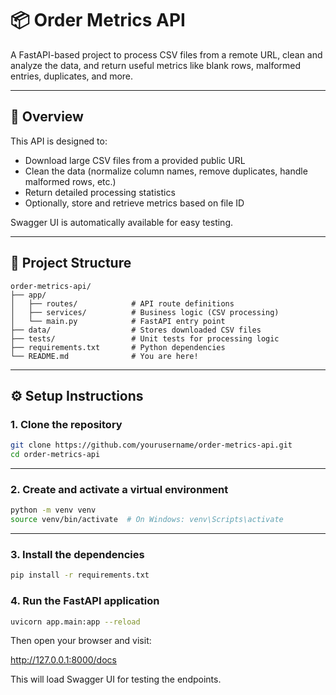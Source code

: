 # 📦 Order Metrics API

A FastAPI-based project to process CSV files from a remote URL, clean and analyze the data, and return useful metrics like blank rows, malformed entries, duplicates, and more.

---

## 🚀 Overview

This API is designed to:
- Download large CSV files from a provided public URL
- Clean the data (normalize column names, remove duplicates, handle malformed rows, etc.)
- Return detailed processing statistics
- Optionally, store and retrieve metrics based on file ID

Swagger UI is automatically available for easy testing.

---

## 🧱 Project Structure

```
order-metrics-api/
├── app/
│   ├── routes/            # API route definitions
│   ├── services/          # Business logic (CSV processing)
│   └── main.py            # FastAPI entry point
├── data/                  # Stores downloaded CSV files
├── tests/                 # Unit tests for processing logic
├── requirements.txt       # Python dependencies
└── README.md              # You are here!
```
---

## ⚙️ Setup Instructions

### 1. Clone the repository

```bash
git clone https://github.com/yourusername/order-metrics-api.git
cd order-metrics-api
```

---
### 2. Create and activate a virtual environment

```bash
python -m venv venv
source venv/bin/activate  # On Windows: venv\Scripts\activate
```

---
### 3. Install the dependencies

```bash
pip install -r requirements.txt
```

### 4. Run the FastAPI application

```bash
uvicorn app.main:app --reload

```

Then open your browser and visit:

http://127.0.0.1:8000/docs

This will load Swagger UI for testing the endpoints.

